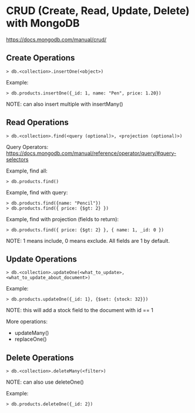 # CRUD (Create, Read, Update, Delete) with MongoDB

https://docs.mongodb.com/manual/crud/

## Create Operations

    > db.<collection>.insertOne(<object>)

Example:

    > db.products.insertOne({_id: 1, name: "Pen", price: 1.20})

NOTE: can also insert multiple with insertMany()

## Read Operations

    > db.<collection>.find(<query (optional)>, <projection (optional)>)

Query Operators: https://docs.mongodb.com/manual/reference/operator/query/#query-selectors

Example, find all:

    > db.products.find()

Example, find with query:

    > db.products.find({name: "Pencil"})
    > db.products.find({ price: {$gt: 2} })

Example, find with projection (fields to return):

    > db.products.find({ price: {$gt: 2} }, { name: 1, _id: 0 })

NOTE: 1 means include, 0 means exclude. All fields are 1 by default.

## Update Operations

    > db.<collection>.updateOne(<what_to_update>, <what_to_update_about_document>)

Example:

    > db.products.updateOne({_id: 1}, {$set: {stock: 32}})

NOTE: this will add a stock field to the document with id == 1

More operations:

- updateMany()
- replaceOne()

## Delete Operations

    > db.<collection>.deleteMany(<filter>)

NOTE: can also use deleteOne()

Example:

    > db.products.deleteOne({_id: 2})
